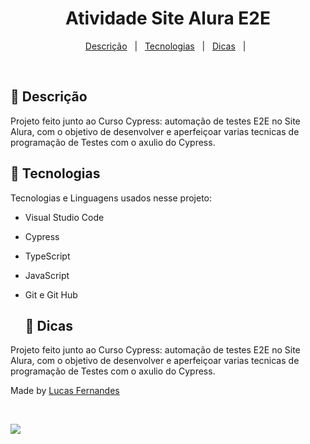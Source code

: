 <h1 align="center">Atividade Site Alura E2E</h1>

<p align="center">
  <a href="#dart-descrição">Descrição</a> &#xa0; | &#xa0; 
  <a href="#rocket-tecnologias">Tecnologias</a> &#xa0; | &#xa0;
  <a href="#white_check_mark-dicas">Dicas</a> &#xa0; | &#xa0;
</p>

<br>

## :dart: Descrição

Projeto feito junto ao Curso Cypress: automação de testes E2E no Site Alura, com o objetivo de desenvolver e aperfeiçoar varias 
tecnicas de programação de Testes com o axulio do Cypress.

## :rocket: Tecnologias

Tecnologias e Linguagens usados nesse projeto:

- Visual Studio Code
- Cypress 
- TypeScript
- JavaScript
- Git e Git Hub

  ## :dart: Dicas

Projeto feito junto ao Curso Cypress: automação de testes E2E no Site Alura, com o objetivo de desenvolver e aperfeiçoar varias 
tecnicas de programação de Testes com o axulio do Cypress.

Made by <a href="https://github.com/Luca5Fernandes" target="_blank">Lucas Fernandes</a>

&#xa0;

<p align="left">
<img src="http://img.shields.io/static/v1?label=STATUS&message=EM%20DESENVOLVIMENTO&color=GREEN&style=for-the-badge"/>
</p>
